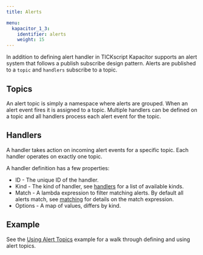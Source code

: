 ```yaml
---
title: Alerts

menu:
  kapacitor_1_3:
    identifier: alerts
    weight: 15
---
```



In addition to defining alert handler in TICKscript Kapacitor supports an alert system that follows a publish subscribe design pattern.
Alerts are published to a `topic` and `handlers` subscribe to a topic.

## Topics

An alert topic is simply a namespace where alerts are grouped.
When an alert event fires it is assigned to a topic.
Multiple handlers can be defined on a topic and all handlers process each alert event for the topic.

## Handlers

A handler takes action on incoming alert events for a specific topic.
Each handler operates on exactly one topic.

A handler definition has a few properties:

* ID - The unique ID of the handler.
* Kind - The kind of handler, see [handlers](./handlers) for a list of available kinds.
* Match - A lambda expression to filter matching alerts. By default all alerts match, see [matching](./match) for details on the match expression.
* Options - A map of values, differs by kind.

## Example

See the [Using Alert Topics](../examples/using_alert_topics) example for a walk through defining and using alert topics.
